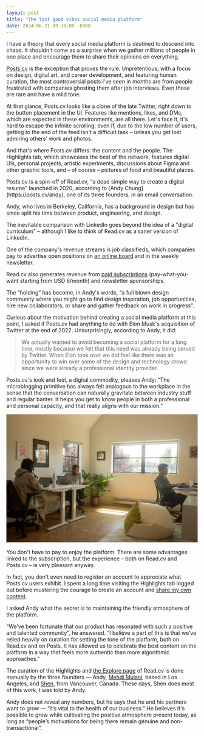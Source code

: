 ```yaml
---
layout: post
title: "The last good vibes social media platform"
date: 2024-06-21 09:16:00 -0300
---
```

I have a theory that every social media platform is destined to descend into chaos. It shouldn't come as a surprise when we gather millions of people in one place and encourage them to share their opinions on everything.

[Posts.cv](https://posts.cv/) is the exception that proves the rule. Unpretentious, with a focus on design, digital art, and career development, and featuring human curation, the most controversial posts I've seen in months are from people frustrated with companies ghosting them after job interviews. Even those are rare and have a mild tone.

At first glance, Posts.cv looks like a clone of the late Twitter, right down to the button placement in the UI. Features like mentions, likes, and DMs, which are expected in these environments, are all there. Let's face it, it's hard to escape the infinite scrolling, even if, due to the low number of users, getting to the end of the feed isn't a difficult task – unless you get lost admiring others' work and photos.

And that's where Posts.cv differs: the content and the people. The Highlights tab, which showcases the best of the network, features digital UIs, personal projects, artistic experiments, discussions about Figma and other graphic tools, and – of course – pictures of food and beautiful places.

<!--break-->Posts.cv is a spin-off of Read.cv, “a dead simple way to create a digital resume” launched in 2020, according to [Andy Chung](https://posts.cv/andy), one of its three founders, in an email conversation.

Andy, who lives in Berkeley, California, has a background in design but has since split his time between product, engineering, and design.

The inevitable comparison with LinkedIn goes beyond the idea of a "digital curriculum" – although I like to think of Read.cv as a saner version of LinkedIn.

One of the company's revenue streams is job classifieds, which companies pay to advertise open positions on [an online board](https://read.cv/open-roles) and in the weekly newsletter.

Read.cv also generates revenue from [paid subscriptions](https://read.cv/about/supporters) (pay-what-you-want starting from USD 6/month) and newsletter sponsorships.

The “holding” has become, in Andy's words, “a full blown design community where you might go to find design inspiration, job opportunities, hire new collaborators, or share and gather feedback on work in progress”.

Curious about the motivation behind creating a social media platform at this point, I asked if Posts.cv had anything to do with Elon Musk's acquisition of Twitter at the end of 2022. Unsurprisingly, according to Andy, it did:

>We actually wanted to avoid becoming a social platform for a long time, mostly because we felt that this need was already being served by Twitter. When Elon took over we did feel like there was an opportunity to win over some of the design and technology crowd since we were already a professional identity provider.

Posts.cv's look and feel, a digital commodity, pleases Andy: “The microblogging primitive has always felt analogous to the workplace in the sense that the conversation can naturally gravitate between industry stuff and regular banter. It helps you get to know people in both a professional and personal capacity, and that really aligns with our mission.”

<img class="full-img" src="/assets/2024/posts-cv-last-good-vibes-social-media/posts-cv-founders.jpg" alt="The three Posts.cv's founders working together in a sunny room." />

You don't have to pay to enjoy the platform. There are some advantages linked to the subscription, but the experience – both on Read.cv and Posts.cv – is very pleasant anyway.

In fact, you don't even need to register an account to appreciate what Posts.cv users exhibit. I spent a long time visiting the Highlights tab logged out before mustering the courage to create an account and [share my own content](https://posts.cv/ghedin).

I asked Andy what the secret is to maintaining the friendly atmosphere of the platform.

“We’ve been fortunate that our product has resonated with such a positive and talented community”, he answered. “I believe a part of this is that we’ve relied heavily on curation for setting the tone of the platform, both on Read.cv and on Posts. It has allowed us to celebrate the best content on the platform in a way that feels more authentic than more algorithmic approaches.”

The curation of the Highlights and [the Explore page](https://read.cv/explore) of Read.cv is done manually by the three founders — Andy, [Mehdi Mulani](https://read.cv/mehdi), based in Los Angeles, and [Shen](https://read.cv/shen), from Vancouver, Canada. These days, Shen does most of this work, I was told by Andy.

Andy does not reveal any numbers, but he says that he and his partners want to grow — “it’s vital to the health of our business.” He believes it's possible to grow while cultivating the positive atmosphere present today, as long as “people’s motivations for being there remain genuine and non-transactional”.